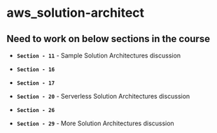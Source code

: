 # aws_solution-architect

## Need to work on below sections in the course
* **`Section - 11`** - Sample Solution Architectures discussion
* **`Section - 16`**
* **`Section - 17`**
* **`Section - 20`** - Serverless Solution Architectures discussion
* **`Section - 26`**

* **`Section - 29`** - More Solution Architectures discussion
